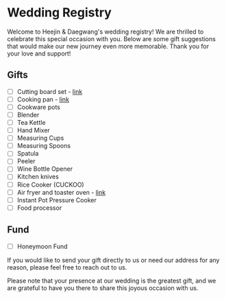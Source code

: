 # Wedding Registry

Welcome to Heejin & Daegwang's wedding registry! We are thrilled to celebrate this special occasion with you. Below are some gift suggestions that would make our new journey even more memorable. Thank you for your love and support!

## Gifts
- [ ] Cutting board set - [link](https://fromourplace.ca/products/prepped-bundle?variant=40648614969518)
- [ ] Cooking pan - [link](https://fromourplace.ca/products/always-essential-cooking-pan)
- [ ] Cookware pots
- [ ] Blender
- [ ] Tea Kettle
- [ ] Hand Mixer
- [ ] Measuring Cups
- [ ] Measuring Spoons
- [ ] Spatula
- [ ] Peeler
- [ ] Wine Bottle Opener
- [ ] Kitchen knives
- [ ] Rice Cooker (CUCKOO)
- [ ] Air fryer and toaster oven - [link](https://fromourplace.ca/products/wonder-oven)
- [ ] Instant Pot Pressure Cooker
- [ ] Food processor

## Fund
- [ ] Honeymoon Fund

If you would like to send your gift directly to us or need our address for any reason, please feel free to reach out to us.

Please note that your presence at our wedding is the greatest gift, and we are grateful to have you there to share this joyous occasion with us.
